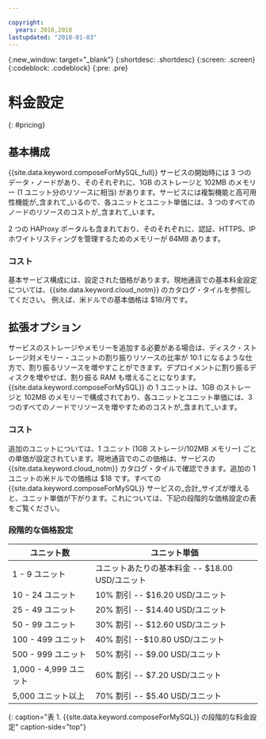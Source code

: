```yaml
---

copyright:
  years: 2016,2018
lastupdated: "2018-01-03"
---
```


{:new_window: target="_blank"}
{:shortdesc: .shortdesc}
{:screen: .screen}
{:codeblock: .codeblock}
{:pre: .pre}

# 料金設定
{: #pricing}

## 基本構成
{{site.data.keyword.composeForMySQL_full}} サービスの開始時には 3 つのデータ・ノードがあり、そのそれぞれに、1GB のストレージと 102MB のメモリー (1 ユニット分のリソースに相当) があります。サービスには複製機能と高可用性機能が_含まれて_いるので、各ユニットとユニット単価には、3 つのすべてのノードのリソースのコストが_含まれて_います。 

2 つの HAProxy ポータルも含まれており、そのそれぞれに、認証、HTTPS、IP ホワイトリスティングを管理するためのメモリーが 64MB あります。

### コスト
基本サービス構成には、設定された価格があります。現地通貨での基本料金設定については、{{site.data.keyword.cloud_notm}} のカタログ・タイルを参照してください。 例えば、米ドルでの基本価格は $18/月です。

## 拡張オプション
サービスのストレージやメモリーを追加する必要がある場合は、ディスク・ストレージ対メモリー・ユニットの割り振りリソースの比率が 10:1 になるような仕方で、割り振るリソースを増やすことができます。デプロイメントに割り振るディスクを増やせば、割り振る RAM も増えることになります。{{site.data.keyword.composeForMySQL}} の 1 ユニットは、1GB のストレージと 102MB のメモリーで構成されており、各ユニットとユニット単価には、3 つのすべてのノードでリソースを増やすためのコストが_含まれて_います。

### コスト
追加のユニットについては、1 ユニット (1GB ストレージ/102MB メモリー) ごとの単価が設定されています。現地通貨でのこの価格は、サービスの {{site.data.keyword.cloud_notm}} カタログ・タイルで確認できます。追加の 1 ユニットの米ドルでの価格は $18 です。すべての {{site.data.keyword.composeForMySQL}} サービスの_合計_サイズが増えると、ユニット単価が下がります。これについては、下記の段階的な価格設定の表をご覧ください。

### 段階的な価格設定
ユニット数|ユニット単価
----------|-----------
1 - 9 ユニット|ユニットあたりの基本料金 -- $18.00 USD/ユニット
10 - 24 ユニット|10% 割引 -- $16.20 USD/ユニット
25 - 49 ユニット|20% 割引 -- $14.40 USD/ユニット
50 - 99 ユニット|30% 割引 -- $12.60 USD/ユニット
100 - 499 ユニット|40% 割引 --$10.80 USD/ユニット
500 - 999 ユニット|50% 割引 -- $9.00 USD/ユニット
1,000 - 4,999 ユニット|60% 割引 -- $7.20 USD/ユニット
5,000 ユニット以上|70% 割引 -- $5.40 USD/ユニット
{: caption="表 1. {{site.data.keyword.composeForMySQL}} の段階的な料金設定" caption-side="top"}
